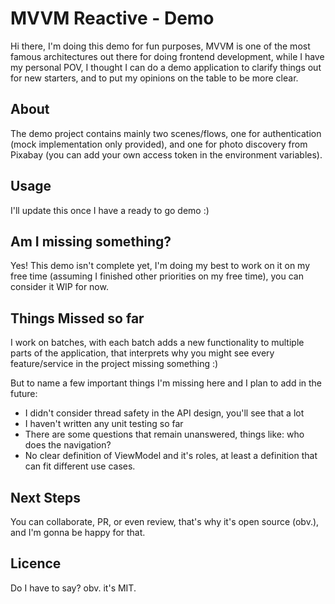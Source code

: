 # MVVM Reactive - Demo

Hi there, I'm doing this demo for fun purposes, MVVM is one of the most famous architectures out there for doing frontend development, while I have my personal POV, I thought I can do a demo application to clarify things out for new starters, and to put my opinions on the table to be more clear.

## About

The demo project contains mainly two scenes/flows, one for authentication (mock implementation only provided), and one for photo discovery from Pixabay (you can add your own access token in the environment variables).

## Usage

I'll update this once I have a ready to go demo :)

## Am I missing something?

Yes!
This demo isn't complete yet, I'm doing my best to work on it on my free time (assuming I finished other priorities on my free time), you can consider it WIP for now.

## Things Missed so far

I work on batches, with each batch adds a new functionality to multiple parts of the application, that interprets why you might see every feature/service in the project missing something :)

But to name a few important things I'm missing here and I plan to add in the future:

- I didn't consider thread safety in the API design, you'll see that a lot
- I haven't written any unit testing so far
- There are some questions that remain unanswered, things like: who does the navigation?
- No clear definition of ViewModel and it's roles, at least a definition that can fit different use cases.

## Next Steps

You can collaborate, PR, or even review, that's why it's open source (obv.), and I'm gonna be happy for that.

## Licence

Do I have to say? obv. it's MIT.


